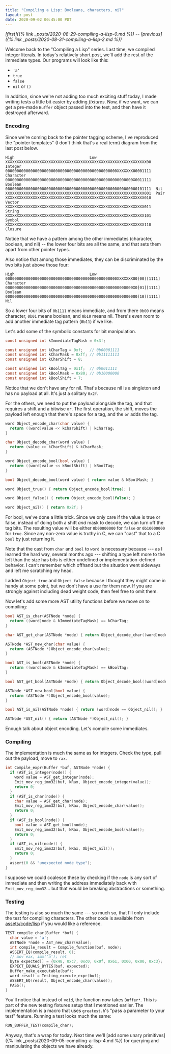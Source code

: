 ```yaml
---
title: "Compiling a Lisp: Booleans, characters, nil"
layout: post
date: 2020-09-02 00:45:00 PDT
---
```


*[first]({% link _posts/2020-08-29-compiling-a-lisp-0.md %})* -- *[previous]({% link _posts/2020-08-31-compiling-a-lisp-2.md %})*

Welcome back to the "Compiling a Lisp" series. Last time, we compiled integer
literals. In today's relatively short post, we'll add the rest of the immediate
types. Our programs will look like this:

* `'a'`
* `true`
* `false`
* `nil` or `()`

In addition, since we're not adding too much exciting stuff today, I made
writing tests a little bit easier by adding *fixtures*. Now, if we want, we can
get a pre-made `Buffer` object passed into the test, and then have it destroyed
afterward.

### Encoding

Since we're coming back to the pointer tagging scheme, I've reproduced the
"pointer templates" (I don't think that's a real term) diagram from the last
post below.

```
High							     Low
XXXXXXXXXXXXXXXXXXXXXXXXXXXXXXXXXXXXXXXXXXXXXXXXXXXXXXXXXXXXXX00  Integer
0000000000000000000000000000000000000000000000000XXXXXXX00001111  Character
00000000000000000000000000000000000000000000000000000000X0011111  Boolean
0000000000000000000000000000000000000000000000000000000000101111  Nil
XXXXXXXXXXXXXXXXXXXXXXXXXXXXXXXXXXXXXXXXXXXXXXXXXXXXXXXXXXXXX001  Pair
XXXXXXXXXXXXXXXXXXXXXXXXXXXXXXXXXXXXXXXXXXXXXXXXXXXXXXXXXXXXX010  Vector
XXXXXXXXXXXXXXXXXXXXXXXXXXXXXXXXXXXXXXXXXXXXXXXXXXXXXXXXXXXXX011  String
XXXXXXXXXXXXXXXXXXXXXXXXXXXXXXXXXXXXXXXXXXXXXXXXXXXXXXXXXXXXX101  Symbol
XXXXXXXXXXXXXXXXXXXXXXXXXXXXXXXXXXXXXXXXXXXXXXXXXXXXXXXXXXXXX110  Closure
```

Notice that we have a pattern among the other immediates (character, boolean,
and nil) -- the lower four bits are all the same, and that sets them apart from
other pointer types.

Also notice that among those immediates, they can be discriminated by the two
bits just above those four:

```
High							     Low
0000000000000000000000000000000000000000000000000XXXXXXX00[00][1111]  Character
00000000000000000000000000000000000000000000000000000000X0[01][1111]  Boolean
0000000000000000000000000000000000000000000000000000000000[10][1111]  Nil
```

So a lower four bits of `0b1111` means immediate, and from there `0b00` means
character, `0b01` means boolean, and `0b10` means nil. There's even room to add
another immediate tag pattern (`0b11`) if we like.

Let's add some of the symbolic constants for bit manipulation.

```c
const unsigned int kImmediateTagMask = 0x3f;

const unsigned int kCharTag = 0xf;   // 0b00001111
const unsigned int kCharMask = 0xff; // 0b11111111
const unsigned int kCharShift = 8;

const unsigned int kBoolTag = 0x1f;  // 0b0011111
const unsigned int kBoolMask = 0x80; // 0b10000000
const unsigned int kBoolShift = 7;
```

Notice that we don't have any for nil. That's because nil is a singleton and
has no payload at all. It's just a solitary `0x2f`.

For the others, we need to put the payload alongside the tag, and that requires
a shift and a bitwise `or`. The first operation, the shift, moves the payload
left enough that there's space for a tag, and the `or` adds the tag.

```c
word Object_encode_char(char value) {
  return ((word)value << kCharShift) | kCharTag;
}

char Object_decode_char(word value) {
  return (value >> kCharShift) & kCharMask;
}

word Object_encode_bool(bool value) {
  return ((word)value << kBoolShift) | kBoolTag;
}

bool Object_decode_bool(word value) { return value & kBoolMask; }

word Object_true() { return Object_encode_bool(true); }

word Object_false() { return Object_encode_bool(false); }

word Object_nil() { return 0x2f; }
```

For bool, we've done a little trick. Since we only care if the value is true or
false, instead of doing both a shift *and* mask to decode, we can turn off the
tag bits. The resulting value will be either `0b00000000` for `false` or
`0b10000000` for `true`. Since any non-zero value is truthy in C, we can "cast"
that to a C `bool` by just returning it.

Note that the cast from `char` and `bool` to `word` is necessary because --- as
I learned the hard way, several months ago --- shifting a type left more to the
left than the size has bits is either undefined or implementation-defined
behavior. I can't remember which offhand but the situation went sideways and
left me scratching my head.

I added `Object_true` and `Object_false` because I thought they might come in
handy at some point, but we don't have a use for them now. If you are strongly
against including dead weight code, then feel free to omit them. 

Now let's add some more AST utility functions before we move on to compiling:

```c
bool AST_is_char(ASTNode *node) {
  return ((word)node & kImmediateTagMask) == kCharTag;
}

char AST_get_char(ASTNode *node) { return Object_decode_char((word)node); }

ASTNode *AST_new_char(char value) {
  return (ASTNode *)Object_encode_char(value);
}

bool AST_is_bool(ASTNode *node) {
  return ((word)node & kImmediateTagMask) == kBoolTag;
}

bool AST_get_bool(ASTNode *node) { return Object_decode_bool((word)node); }

ASTNode *AST_new_bool(bool value) {
  return (ASTNode *)Object_encode_bool(value);
}

bool AST_is_nil(ASTNode *node) { return (word)node == Object_nil(); }

ASTNode *AST_nil() { return (ASTNode *)Object_nil(); }
```

Enough talk about object encoding. Let's compile some immediates.

### Compiling

The implementation is much the same as for integers. Check the type, pull out
the payload, move to `rax`.

```c
int Compile_expr(Buffer *buf, ASTNode *node) {
  if (AST_is_integer(node)) {
    word value = AST_get_integer(node);
    Emit_mov_reg_imm32(buf, kRax, Object_encode_integer(value));
    return 0;
  }
  if (AST_is_char(node)) {
    char value = AST_get_char(node);
    Emit_mov_reg_imm32(buf, kRax, Object_encode_char(value));
    return 0;
  }
  if (AST_is_bool(node)) {
    bool value = AST_get_bool(node);
    Emit_mov_reg_imm32(buf, kRax, Object_encode_bool(value));
    return 0;
  }
  if (AST_is_nil(node)) {
    Emit_mov_reg_imm32(buf, kRax, Object_nil());
    return 0;
  }
  assert(0 && "unexpected node type");
}
```

I suppose we could coalesce these by checking if the `node` is any sort of
immediate and then writing the address immediately back with
`Emit_mov_reg_imm32`... but that would be breaking abstractions or something.

### Testing

The testing is also so much the same --- so much so, that I'll only include the
test for compiling characters. The other code is available from
[assets/code/lisp](https://github.com/tekknolagi/tekknolagi.github.com/blob/6a38feeb4dc63a528877a17f576756d36ba985cd/assets/code/lisp/compiling-immediates.c)
if you would like a reference.

```c
TEST compile_char(Buffer *buf) {
  char value = 'a';
  ASTNode *node = AST_new_char(value);
  int compile_result = Compile_function(buf, node);
  ASSERT_EQ(compile_result, 0);
  // mov eax, imm('a'); ret
  byte expected[] = {0x48, 0xc7, 0xc0, 0x0f, 0x61, 0x00, 0x00, 0xc3};
  EXPECT_EQUALS_BYTES(buf, expected);
  Buffer_make_executable(buf);
  word result = Testing_execute_expr(buf);
  ASSERT_EQ(result, Object_encode_char(value));
  PASS();
}
```

You'll notice that instead of `void`, the function now takes `Buffer*`. This is
part of the new testing fixtures setup that I mentioned earlier. The
implementation is a macro that uses `greatest.h`'s "pass a parameter to your
test" feature. Running a test looks much the same:

```c
RUN_BUFFER_TEST(compile_char);
```

Anyway, that's a wrap for today. Next time we'll [add some unary primitives]({%
link _posts/2020-09-05-compiling-a-lisp-4.md %}) for querying and manipulating
the objects we have already.
